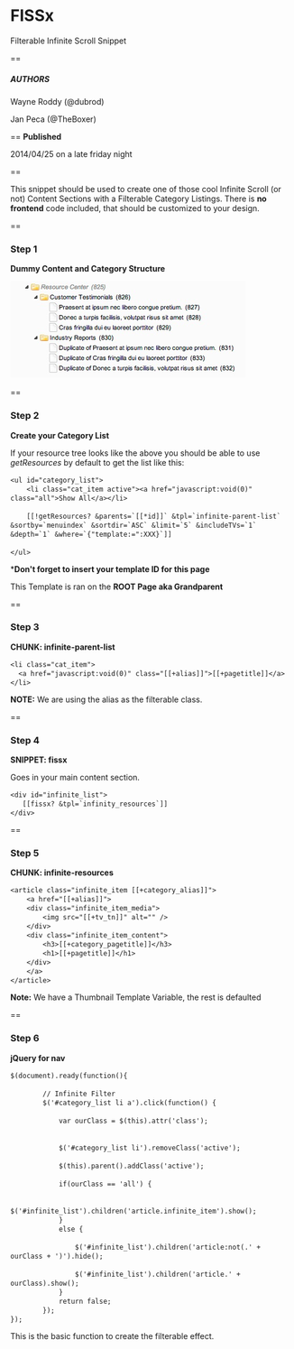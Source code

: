 FISSx
=====

Filterable Infinite Scroll Snippet

==
##### AUTHORS #####

Wayne Roddy (@dubrod)

Jan Peca    (@TheBoxer)

==
**Published**

2014/04/25 on a late friday night

==

This snippet should be used to create one of those cool Infinite Scroll (or not) Content Sections with a Filterable Category Listings. There is **no frontend** code included, that should be customized to your design.

==

### Step 1 ###

**Dummy Content and Category Structure**

![resource tree](screencasts/demo-resources.jpg "Resource Tree")

==

### Step 2 ###

**Create your Category List**

If your resource tree looks like the above you should be able to use *getResources* by default to get the list like this:

```
<ul id="category_list">
	<li class="cat_item active"><a href="javascript:void(0)" class="all">Show All</a></li>
					 	
	[[!getResources? &parents=`[[*id]]` &tpl=`infinite-parent-list` &sortby=`menuindex` &sortdir=`ASC` &limit=`5` &includeTVs=`1` &depth=`1` &where=`{"template:=":XXX}`]]

</ul>
```

***Don't forget to insert your template ID for this page**

This Template is ran on the **ROOT Page aka Grandparent**

==

### Step 3 ###

**CHUNK: infinite-parent-list**

```
<li class="cat_item">
  <a href="javascript:void(0)" class="[[+alias]]">[[+pagetitle]]</a> 
</li>
```

**NOTE:** We are using the alias as the filterable class.

==

### Step 4 ###

**SNIPPET: fissx**

Goes in your main content section.

```
<div id="infinite_list">
   [[fissx? &tpl=`infinity_resources`]]
</div>
```

==

### Step 5 ###

**CHUNK: infinite-resources**

```
<article class="infinite_item [[+category_alias]]">
    <a href="[[+alias]]">
	<div class="infinite_item_media">
		<img src="[[+tv_tn]]" alt="" />
	</div>
	<div class="infinite_item_content">
		<h3>[[+category_pagetitle]]</h3>
		<h1>[[+pagetitle]]</h1>
	</div>
    </a>
</article>
```

**Note:** We have a Thumbnail Template Variable, the rest is defaulted

==

### Step 6 ###

**jQuery for nav**

```
$(document).ready(function(){
  
    	// Infinite Filter
		$('#category_list li a').click(function() {
			 
			var ourClass = $(this).attr('class');
			
			 
			$('#category_list li').removeClass('active');
			 
			$(this).parent().addClass('active');
			
			if(ourClass == 'all') {
				 
				$('#infinite_list').children('article.infinite_item').show();
			}
			else {
				 
				$('#infinite_list').children('article:not(.' + ourClass + ')').hide();
			 
				$('#infinite_list').children('article.' + ourClass).show();
			}
			return false;
		});
});		
```

This is the basic function to create the filterable effect.





